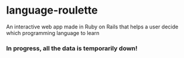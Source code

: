 # language-roulette
An interactive web app made in Ruby on Rails that helps a user decide which programming language to learn
 
### In progress, all the data is temporarily down!
